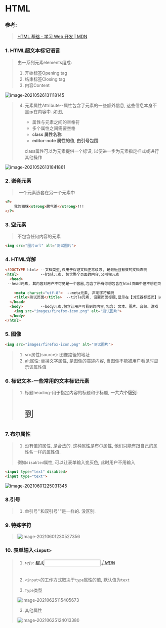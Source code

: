 # HTML

### 参考:

> [HTML 基础 - 学习 Web 开发 | MDN](https://developer.mozilla.org/zh-CN/docs/Learn/Getting_started_with_the_web/HTML_basics)

### 1. HTML超文本标记语言

> 由一系列元素elements组成: 
>
> 1. 开始标签Opening tag
> 2. 结束标签Closing tag
> 3. 内容Content

![image-20210526131118145](1.HTML.assets/image-20210526131118145.png)

> 4. 元素属性Attribute--属性包含了元素的一些额外信息, 这些信息本身不显示在内容中. 如图, 
>
>    - 属性与元素之间的空格符
>    - 多个属性之间需要空格
>    - **class 属性名称**
>    - **editor-note 属性的值, 由引号包围**
>
>    class属性可以为元素提供一个标识, 以便进一步为元素指定样式或进行其他操作

![image-20210526131841861](1.HTML.assets/image-20210526131841861.png)

### 2. 嵌套元素

> ​	一个元素嵌套在另一个元素中

```html
<P>
    我的猫咪<strong>脾气差</strong>!!!
</P>
```

### 3. 空元素

> 不包含任何内容的元素

```html
<img src="图片url" alt="测试图片">
```

### 4. HTML详解

```html
<!DOCTYPE html>	--文档类型,仅用于保证文档正常读取, 是最短且有效的文档声明
<html>			--html元素, 包含整个页面的内容,又叫根元素
  <head>		
 --head元素, 其内容对用户不可见是一个容器,包含了所有你想包含在html页面中但不想在页面中显示的内容,主要包含:面向搜索引擎的搜索关键字(keywords)、页面描述、CSS样式表、字符编码声明
      				
    <meta charset="utf-8">	--meta元素, 声明字符编码
    <title>测试页面</title>	 --title元素, 设置页面标题,显示在【浏览器标签页】以及【书签名称】
  </head>
  <body>		--body元素,包含让用户可看到的内容,包含: 文本、图片、音频、游戏
    <img src="images/firefox-icon.png" alt="测试图片">
  </body>
</html>
```

### 5. 图像

```html
<img src="images/firefox-icon.png" alt="测试图片">
```

> 1.  src属性(source): 图像路径的地址
> 2. alt属性: 替换文字属性, 是图像的描述内容, 当图像不能被用户看见时显示该属性值

### 6. 标记文本-一些常用的文本标记元素

> 1. 标题heading-用于指定内容的标题和子标题, 一共**六个级别**: <h1>到<h6>

### 7. 布尔属性

> 1. 没有值的属性, 是合法的. 这种属性是布尔属性, 他们只能有跟自己的属性名一样的属性值.
>
> 例如`disabled`属性, 可以让表单输入变灰色, 此时用户不用输入

```html
<input type="text" disabled>
<input type="text">
```

![image-20210601225031345](1.HTML.assets/image-20210601225031345.png) 

### 8.引号

> 1. 单引号''和双引号""是一样的. 没区别.

### 9. 特殊字符

> ![image-20210601230527356](1.HTML.assets/image-20210601230527356.png)

### 10. 表单输入``<input>``

> 1. ###### refs: [输入<input> | MDN](https://developer.mozilla.org/zh-CN/docs/Web/HTML/Element/Input)
>
> 2. ``<input>``的工作方式取决于``type``属性的值, 默认值为``text``
>
> 3. ``Type``类型
>
> ![image-20210625115405673](1.HTML.assets/image-20210625115405673.png)
>
> 3. 其他属性
>
> ![image-20210625124013380](1.HTML.assets/image-20210625124013380.png)

